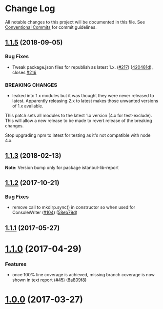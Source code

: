# Change Log

All notable changes to this project will be documented in this file.
See [Conventional Commits](https://conventionalcommits.org) for commit guidelines.

<a name="1.1.5"></a>

## [1.1.5](https://github.com/istanbuljs/istanbuljs/compare/istanbul-lib-report@1.1.3...istanbul-lib-report@1.1.5) (2018-09-05)

### Bug Fixes

- Tweak package.json files for republish as latest 1.x. ([#217](https://github.com/istanbuljs/istanbuljs/issues/217)) ([420481d](https://github.com/istanbuljs/istanbuljs/commit/420481d)), closes [#216](https://github.com/istanbuljs/istanbuljs/issues/216)

### BREAKING CHANGES

- leaked into 1.x modules but it was thought they were
  never released to latest. Apparently releasing 2.x to latest makes
  those unwanted versions of 1.x available.

This patch sets all modules to the latest 1.x version (4.x for
test-exclude). This will allow a new release to be made to revert
release of the breaking changes.

Stop upgrading npm to latest for testing as it's not compatible with
node 4.x.

<a name="1.1.3"></a>

## [1.1.3](https://github.com/istanbuljs/istanbuljs/compare/istanbul-lib-report@1.1.2...istanbul-lib-report@1.1.3) (2018-02-13)

**Note:** Version bump only for package istanbul-lib-report

<a name="1.1.2"></a>

## [1.1.2](https://github.com/istanbuljs/istanbuljs/compare/istanbul-lib-report@1.1.1...istanbul-lib-report@1.1.2) (2017-10-21)

### Bug Fixes

- remove call to mkdirp.sync() in constructor so when used for ConsoleWriter ([#104](https://github.com/istanbuljs/istanbuljs/issues/104)) ([58eb79d](https://github.com/istanbuljs/istanbuljs/commit/58eb79d))

<a name="1.1.1"></a>

## [1.1.1](https://github.com/istanbuljs/istanbuljs/compare/istanbul-lib-report@1.1.0...istanbul-lib-report@1.1.1) (2017-05-27)

<a name="1.1.0"></a>

# [1.1.0](https://github.com/istanbuljs/istanbul-lib-report/compare/istanbul-lib-report@1.0.0...istanbul-lib-report@1.1.0) (2017-04-29)

### Features

- once 100% line coverage is achieved, missing branch coverage is now shown in text report ([#45](https://github.com/istanbuljs/istanbuljs/issues/45)) ([8a809f8](https://github.com/istanbuljs/istanbul-lib-report/commit/8a809f8))

<a name="1.0.0"></a>

# [1.0.0](https://github.com/istanbuljs/istanbul-lib-report/compare/istanbul-lib-report@1.0.0-alpha.3...istanbul-lib-report@1.0.0) (2017-03-27)
